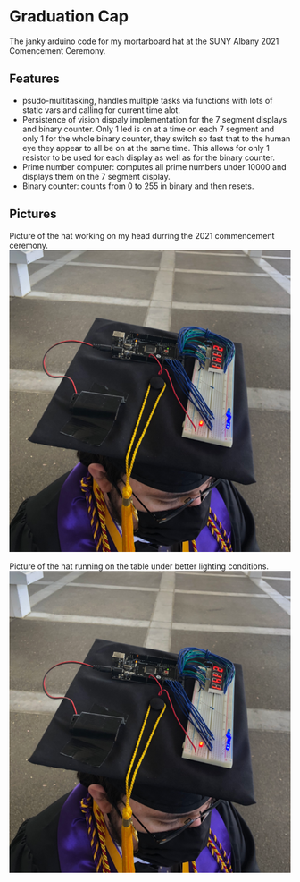 # Graduation Cap
The janky arduino code for my mortarboard hat at the SUNY Albany 2021 Comencement Ceremony. 

## Features
- psudo-multitasking, handles multiple tasks via functions with lots of static vars and calling for current time alot. 
- Persistence of vision dispaly implementation for the 7 segment displays and binary counter. Only 1 led is on at a time on each 7 segment and only 1 for the whole binary counter, they switch so fast that to the human eye they appear to all be on at the same time. This allows for only 1 resistor to be used for each display as well as for the binary counter.
- Prime number computer: computes all prime numbers under 10000 and displays them on the 7 segment display.
- Binary counter: counts from 0 to 255 in binary and then resets.

## Pictures 
Picture of the hat working on my head durring the 2021 commencement ceremony.
![./onHead.png](./onHead.png)

Picture of the hat running on the table under better lighting conditions.
![./onTable.png](./onHead.png)